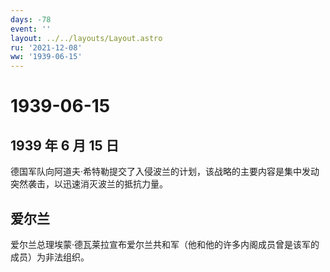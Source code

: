 ```yaml
---
days: -78
event: ''
layout: ../../layouts/Layout.astro
ru: '2021-12-08'
ww: '1939-06-15'
---
```


# 1939-06-15

## 1939 年 6 月 15 日

德国军队向阿道夫·希特勒提交了入侵波兰的计划，该战略的主要内容是集中发动突然袭击，以迅速消灭波兰的抵抗力量。

## 爱尔兰

爱尔兰总理埃蒙·德瓦莱拉宣布爱尔兰共和军（他和他的许多内阁成员曾是该军的成员）为非法组织。